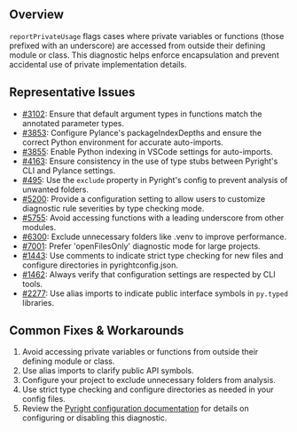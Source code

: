 ## Overview

`reportPrivateUsage` flags cases where private variables or functions (those prefixed with an underscore) are accessed from outside their defining module or class. This diagnostic helps enforce encapsulation and prevent accidental use of private implementation details.

## Representative Issues

-   [#3102](https://github.com/microsoft/pylance-release/issues/3102): Ensure that default argument types in functions match the annotated parameter types.
-   [#3853](https://github.com/microsoft/pylance-release/issues/3853): Configure Pylance's packageIndexDepths and ensure the correct Python environment for accurate auto-imports.
-   [#3855](https://github.com/microsoft/pylance-release/issues/3855): Enable Python indexing in VSCode settings for auto-imports.
-   [#4163](https://github.com/microsoft/pylance-release/issues/4163): Ensure consistency in the use of type stubs between Pyright's CLI and Pylance settings.
-   [#495](https://github.com/microsoft/pylance-release/issues/495): Use the `exclude` property in Pyright's config to prevent analysis of unwanted folders.
-   [#5200](https://github.com/microsoft/pylance-release/issues/5200): Provide a configuration setting to allow users to customize diagnostic rule severities by type checking mode.
-   [#5755](https://github.com/microsoft/pylance-release/issues/5755): Avoid accessing functions with a leading underscore from other modules.
-   [#6300](https://github.com/microsoft/pylance-release/issues/6300): Exclude unnecessary folders like .venv to improve performance.
-   [#7001](https://github.com/microsoft/pylance-release/issues/7001): Prefer 'openFilesOnly' diagnostic mode for large projects.
-   [#1443](https://github.com/microsoft/pyright/issues/1443): Use comments to indicate strict type checking for new files and configure directories in pyrightconfig.json.
-   [#1462](https://github.com/microsoft/pyright/issues/1462): Always verify that configuration settings are respected by CLI tools.
-   [#2277](https://github.com/microsoft/pyright/issues/2277): Use alias imports to indicate public interface symbols in `py.typed` libraries.

## Common Fixes & Workarounds

1. Avoid accessing private variables or functions from outside their defining module or class.
2. Use alias imports to clarify public API symbols.
3. Configure your project to exclude unnecessary folders from analysis.
4. Use strict type checking and configure directories as needed in your config files.
5. Review the [Pyright configuration documentation](https://github.com/microsoft/pyright/blob/main/docs/configuration.md#reportPrivateUsage) for details on configuring or disabling this diagnostic.
